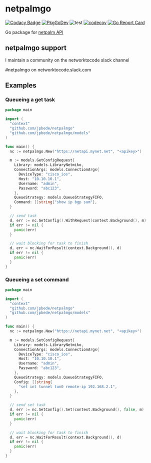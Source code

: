 # netpalmgo
[![Codacy Badge](https://api.codacy.com/project/badge/Grade/0f2e53ed370844ff8696317a51be1e9e)](https://app.codacy.com/gh/jpbede/netpalmgo?utm_source=github.com&utm_medium=referral&utm_content=jpbede/netpalmgo&utm_campaign=Badge_Grade)
[![PkgGoDev](https://pkg.go.dev/badge/github.com/jpbede/netpalmgo)](https://pkg.go.dev/github.com/jpbede/netpalmgo)
![test](https://github.com/jpbede/netpalmgo/workflows/test/badge.svg)
[![codecov](https://codecov.io/gh/jpbede/netpalmgo/branch/main/graph/badge.svg)](https://codecov.io/gh/jpbede/netpalmgo)
[![Go Report Card](https://goreportcard.com/badge/github.com/jpbede/netpalmgo)](https://goreportcard.com/report/github.com/jpbede/netpalmgo)

Go package for [netpalm API](https://github.com/tbotnz/netpalm)

## netpalmgo support

I maintain a community on the networktocode slack channel

#netpalmgo on networktocode.slack.com

## Examples

### Queueing a get task

```go
package main

import (
  "context"
  "github.com/jpbede/netpalmgo"
  "github.com/jpbede/netpalmgo/models"
)

func main() {
  nc := netpalmgo.New("https://netapi.mynet.net", "<apikey>")

  m := models.GetConfigRequest{
    Library: models.LibraryNetmiko,
    ConnectionArgs: models.ConnectionArgs{
      DeviceType: "cisco_ios",
      Host: "10.10.10.1",
      Username: "admin",
      Password: "abc123",
    },
    QueueStrategy: models.QueueStrategyFIFO,
    Command: []string{"show ip bgp sum"},
  }

  // send task
  d, err := nc.GetConfig().WithRequest(context.Background(), m)
  if err != nil {
    panic(err)
  }

  // wait blocking for task to finish
  d, err = nc.WaitForResult(context.Background(), d)
  if err != nil {
    panic(err)
  }
}
```

### Queueing a set command

```go
package main

import (
  "context"
  "github.com/jpbede/netpalmgo"
  "github.com/jpbede/netpalmgo/models"
)

func main() {
  nc := netpalmgo.New("https://netapi.mynet.net", "<apikey>")

  m := models.SetConfigRequest{
    Library: models.LibraryNetmiko,
    ConnectionArgs: models.ConnectionArgs{
      DeviceType: "cisco_ios",
      Host: "10.10.10.1",
      Username: "admin",
      Password: "abc123",
    },
    QueueStrategy: models.QueueStrategyFIFO,
    Config: []string{
      "set int tunnel tun0 remote-ip 192.168.2.1",
    },
  }

  // send set task
  d, err := nc.SetConfig().Set(context.Background(), false, m)
  if err != nil {
    panic(err)
  }

  // wait blocking for task to finish
  d, err = nc.WaitForResult(context.Background(), d)
  if err != nil {
    panic(err)
  }
}
```